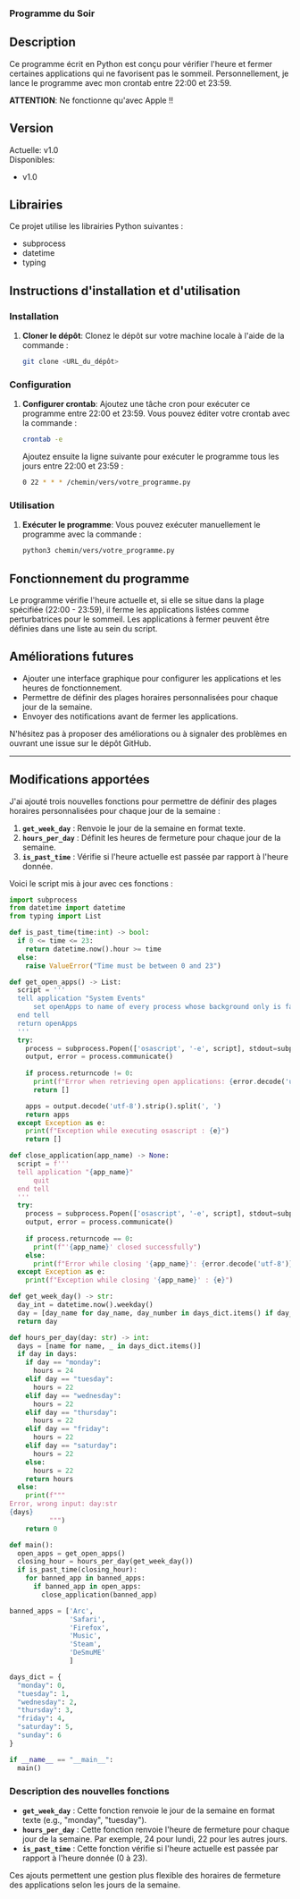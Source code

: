 ### Programme du Soir

## Description
Ce programme écrit en Python est conçu pour vérifier l'heure et fermer certaines applications qui ne favorisent pas le sommeil. Personnellement, je lance le programme avec mon crontab entre 22:00 et 23:59.

**ATTENTION**: Ne fonctionne qu'avec Apple !!

## Version
Actuelle: v1.0  
Disponibles:
- v1.0

## Librairies
Ce projet utilise les librairies Python suivantes :
- subprocess
- datetime
- typing

## Instructions d'installation et d'utilisation

### Installation
1. **Cloner le dépôt**: Clonez le dépôt sur votre machine locale à l'aide de la commande :
    ```bash
    git clone <URL_du_dépôt>
    ```

### Configuration
1. **Configurer crontab**: Ajoutez une tâche cron pour exécuter ce programme entre 22:00 et 23:59. Vous pouvez éditer votre crontab avec la commande :
    ```bash
    crontab -e
    ```
    Ajoutez ensuite la ligne suivante pour exécuter le programme tous les jours entre 22:00 et 23:59 :
    ```bash
    0 22 * * * /chemin/vers/votre_programme.py
    ```

### Utilisation
1. **Exécuter le programme**: Vous pouvez exécuter manuellement le programme avec la commande :
    ```bash
    python3 chemin/vers/votre_programme.py
    ```

## Fonctionnement du programme
Le programme vérifie l'heure actuelle et, si elle se situe dans la plage spécifiée (22:00 - 23:59), il ferme les applications listées comme perturbatrices pour le sommeil. Les applications à fermer peuvent être définies dans une liste au sein du script.

## Améliorations futures
- Ajouter une interface graphique pour configurer les applications et les heures de fonctionnement.
- Permettre de définir des plages horaires personnalisées pour chaque jour de la semaine.
- Envoyer des notifications avant de fermer les applications.

N'hésitez pas à proposer des améliorations ou à signaler des problèmes en ouvrant une issue sur le dépôt GitHub.

---

## Modifications apportées
J'ai ajouté trois nouvelles fonctions pour permettre de définir des plages horaires personnalisées pour chaque jour de la semaine :

1. **`get_week_day`** : Renvoie le jour de la semaine en format texte.
2. **`hours_per_day`** : Définit les heures de fermeture pour chaque jour de la semaine.
3. **`is_past_time`** : Vérifie si l'heure actuelle est passée par rapport à l'heure donnée.

Voici le script mis à jour avec ces fonctions :

```python
import subprocess
from datetime import datetime
from typing import List

def is_past_time(time:int) -> bool:
  if 0 <= time <= 23:
    return datetime.now().hour >= time
  else:
    raise ValueError("Time must be between 0 and 23")

def get_open_apps() -> List:
  script = '''
  tell application "System Events"
      set openApps to name of every process whose background only is false
  end tell
  return openApps
  '''
  try:
    process = subprocess.Popen(['osascript', '-e', script], stdout=subprocess.PIPE, stderr=subprocess.PIPE)
    output, error = process.communicate()
    
    if process.returncode != 0:
      print(f"Error when retrieving open applications: {error.decode('utf-8')}")
      return []

    apps = output.decode('utf-8').strip().split(', ')
    return apps
  except Exception as e:
    print(f"Exception while executing osascript : {e}")
    return []

def close_application(app_name) -> None:
  script = f'''
  tell application "{app_name}"
      quit
  end tell
  '''
  try:
    process = subprocess.Popen(['osascript', '-e', script], stdout=subprocess.PIPE, stderr=subprocess.PIPE)
    output, error = process.communicate()
    
    if process.returncode == 0:
      print(f"'{app_name}' closed successfully")
    else:
      print(f"Error while closing '{app_name}': {error.decode('utf-8')}")
  except Exception as e:
    print(f"Exception while closing '{app_name}' : {e}")

def get_week_day() -> str:
  day_int = datetime.now().weekday()
  day = [day_name for day_name, day_number in days_dict.items() if day_number == day_int][0]
  return day

def hours_per_day(day: str) -> int:
  days = [name for name, _ in days_dict.items()]
  if day in days:
    if day == "monday":
      hours = 24
    elif day == "tuesday":
      hours = 22
    elif day == "wednesday":
      hours = 22
    elif day == "thursday":
      hours = 22
    elif day == "friday":
      hours = 22
    elif day == "saturday":
      hours = 22
    else:
      hours = 22
    return hours
  else:
    print(f"""
Error, wrong input: day:str
{days}
          """)
    return 0

def main():
  open_apps = get_open_apps()
  closing_hour = hours_per_day(get_week_day())
  if is_past_time(closing_hour):
    for banned_app in banned_apps:
      if banned_app in open_apps:
        close_application(banned_app)

banned_apps = ['Arc', 
               'Safari', 
               'Firefox', 
               'Music', 
               'Steam', 
               'DeSmuME'
               ]

days_dict = {
  "monday": 0,
  "tuesday": 1,
  "wednesday": 2,
  "thursday": 3,
  "friday": 4,
  "saturday": 5,
  "sunday": 6
}   

if __name__ == "__main__":
  main()
```

### Description des nouvelles fonctions

- **`get_week_day`** : Cette fonction renvoie le jour de la semaine en format texte (e.g., "monday", "tuesday").
- **`hours_per_day`** : Cette fonction renvoie l'heure de fermeture pour chaque jour de la semaine. Par exemple, 24 pour lundi, 22 pour les autres jours.
- **`is_past_time`** : Cette fonction vérifie si l'heure actuelle est passée par rapport à l'heure donnée (0 à 23).

Ces ajouts permettent une gestion plus flexible des horaires de fermeture des applications selon les jours de la semaine.